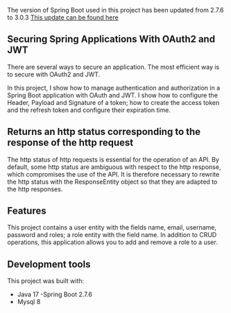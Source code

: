 The version of Spring Boot used in this project has been updated from 2.7.6 to 3.0.3
[This update can be found here](https://github.com/Keen1483/Microservice-Spring-Boot-for-user-management---JWT-Security---consumed-by-Angular-app.git)

## Securing Spring Applications With OAuth2 and JWT

There are several ways to secure an application.
The most efficient way is to secure with OAuth2 and JWT.

In this project, I show how to manage authentication and
authorization in a Spring Boot application with OAuth and JWT.
I show how to configure the Header, Payload and Signature of a token;
how to create the access token and the refresh token and configure
their expiration time.

## Returns an http status corresponding to the response of the http request

The http status of http requests is essential for the operation of an API.
By default, some http status are ambiguous with respect to the http response,
which compromises the use of the API. It is therefore necessary to rewrite
the http status with the ResponseEntity object so that they are adapted to
the http responses.

## Features

This project contains a user entity with the fields name, email, username,
password and roles; a role entity with the field name. In addition to CRUD
operations, this application allows you to add and remove a role to a user.

## Development tools

This project was built with:
 - Java 17
 -Spring Boot 2.7.6
 - Mysql 8
